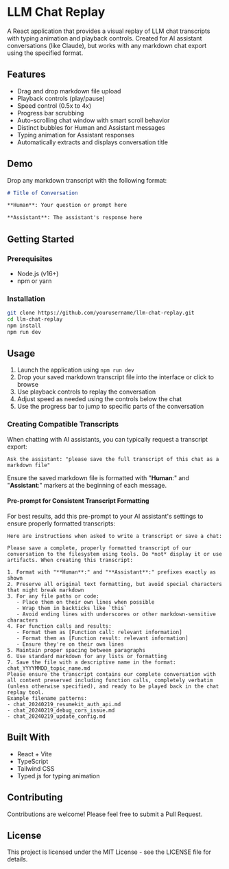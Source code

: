 # LLM Chat Replay

A React application that provides a visual replay of LLM chat transcripts with typing animation and playback controls. Created for AI assistant conversations (like Claude), but works with any markdown chat export using the specified format.

## Features

- Drag and drop markdown file upload
- Playback controls (play/pause)
- Speed control (0.5x to 4x)
- Progress bar scrubbing
- Auto-scrolling chat window with smart scroll behavior
- Distinct bubbles for Human and Assistant messages
- Typing animation for Assistant responses
- Automatically extracts and displays conversation title

## Demo

Drop any markdown transcript with the following format:

```markdown
# Title of Conversation

**Human**: Your question or prompt here

**Assistant**: The assistant's response here
```

## Getting Started

### Prerequisites

- Node.js (v16+)
- npm or yarn

### Installation

```bash
git clone https://github.com/yourusername/llm-chat-replay.git
cd llm-chat-replay
npm install
npm run dev
```

## Usage

1. Launch the application using `npm run dev`
2. Drop your saved markdown transcript file into the interface or click to browse
3. Use playback controls to replay the conversation
4. Adjust speed as needed using the controls below the chat
5. Use the progress bar to jump to specific parts of the conversation

### Creating Compatible Transcripts

When chatting with AI assistants, you can typically request a transcript export:

```
Ask the assistant: "please save the full transcript of this chat as a markdown file"
```

Ensure the saved markdown file is formatted with "**Human**:" and "**Assistant**:" markers at the beginning of each message.

#### Pre-prompt for Consistent Transcript Formatting

For best results, add this pre-prompt to your AI assistant's settings to ensure properly formatted transcripts:

```
Here are instructions when asked to write a transcript or save a chat:

Please save a complete, properly formatted transcript of our conversation to the filesystem using tools. Do *not* display it or use artifacts. When creating this transcript:

1. Format with "**Human**:" and "**Assistant**:" prefixes exactly as shown
2. Preserve all original text formatting, but avoid special characters that might break markdown
3. For any file paths or code:
   - Place them on their own lines when possible
   - Wrap them in backticks like `this`
   - Avoid ending lines with underscores or other markdown-sensitive characters
4. For function calls and results:
   - Format them as [Function call: relevant information]
   - Format them as [Function result: relevant information]
   - Ensure they're on their own lines
5. Maintain proper spacing between paragraphs
6. Use standard markdown for any lists or formatting
7. Save the file with a descriptive name in the format: chat_YYYYMMDD_topic_name.md
Please ensure the transcript contains our complete conversation with all content preserved including function calls, completely verbatim (unless otherwise specified), and ready to be played back in the chat replay tool.
Example filename patterns:
- chat_20240219_resumekit_auth_api.md
- chat_20240219_debug_cors_issue.md
- chat_20240219_update_config.md
```

## Built With

- React + Vite
- TypeScript
- Tailwind CSS
- Typed.js for typing animation

## Contributing

Contributions are welcome! Please feel free to submit a Pull Request.

## License

This project is licensed under the MIT License - see the LICENSE file for details.